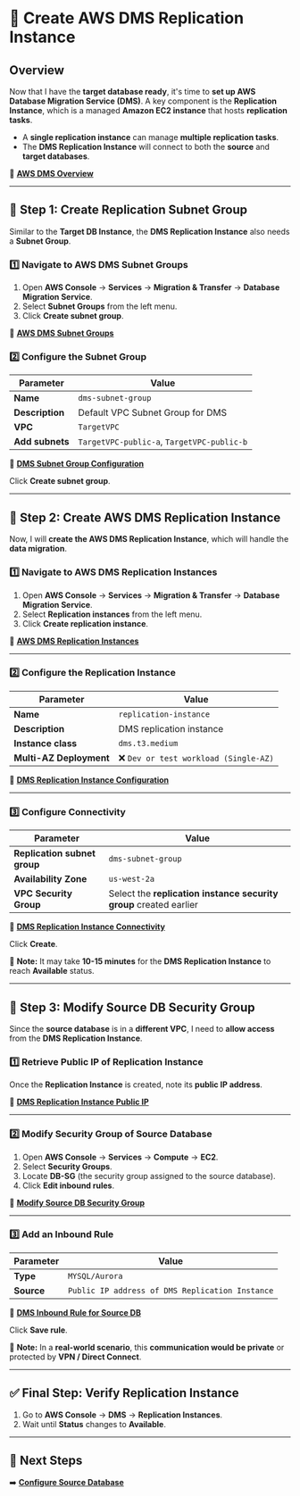 # 🚀 **Create AWS DMS Replication Instance**

## **Overview**
Now that I have the **target database ready**, it's time to **set up AWS Database Migration Service (DMS)**. A key component is the **Replication Instance**, which is a managed **Amazon EC2 instance** that hosts **replication tasks**.

- A **single replication instance** can manage **multiple replication tasks**.
- The **DMS Replication Instance** will connect to both the **source** and **target databases**.

🔗 **[AWS DMS Overview](../assets/dms-overview.png)**

---

## **🔹 Step 1: Create Replication Subnet Group**
Similar to the **Target DB Instance**, the **DMS Replication Instance** also needs a **Subnet Group**.

### **1️⃣ Navigate to AWS DMS Subnet Groups**
1. Open **AWS Console** → **Services** → **Migration & Transfer** → **Database Migration Service**.
2. Select **Subnet Groups** from the left menu.
3. Click **Create subnet group**.

🔗 **[AWS DMS Subnet Groups](../assets/dms-subnet-groups.png)**

### **2️⃣ Configure the Subnet Group**
| Parameter | Value |
|-----------|----------------------------|
| **Name** | `dms-subnet-group` |
| **Description** | Default VPC Subnet Group for DMS |
| **VPC** | `TargetVPC` |
| **Add subnets** | `TargetVPC-public-a`, `TargetVPC-public-b` |

🔗 **[DMS Subnet Group Configuration](../assets/dms-subnet-group-config.png)**

Click **Create subnet group**.

---

## **🔹 Step 2: Create AWS DMS Replication Instance**
Now, I will **create the AWS DMS Replication Instance**, which will handle the **data migration**.

### **1️⃣ Navigate to AWS DMS Replication Instances**
1. Open **AWS Console** → **Services** → **Migration & Transfer** → **Database Migration Service**.
2. Select **Replication instances** from the left menu.
3. Click **Create replication instance**.

🔗 **[AWS DMS Replication Instances](../assets/dms-replication-instance.png)**

---

### **2️⃣ Configure the Replication Instance**
| Parameter | Value |
|-----------|----------------------------|
| **Name** | `replication-instance` |
| **Description** | DMS replication instance |
| **Instance class** | `dms.t3.medium` |
| **Multi-AZ Deployment** | ❌ `Dev or test workload (Single-AZ)` |

🔗 **[DMS Replication Instance Configuration](../assets/dms-instance-config.png)**

---

### **3️⃣ Configure Connectivity**
| Parameter | Value |
|-----------|----------------------------|
| **Replication subnet group** | `dms-subnet-group` |
| **Availability Zone** | `us-west-2a` |
| **VPC Security Group** | Select the **replication instance security group** created earlier |

🔗 **[DMS Replication Instance Connectivity](../assets/dms-instance-connectivity.png)**

Click **Create**.

📌 **Note:** It may take **10-15 minutes** for the **DMS Replication Instance** to reach **Available** status.

---

## **🔹 Step 3: Modify Source DB Security Group**
Since the **source database** is in a **different VPC**, I need to **allow access** from the **DMS Replication Instance**.

### **1️⃣ Retrieve Public IP of Replication Instance**
Once the **Replication Instance** is created, note its **public IP address**.

🔗 **[DMS Replication Instance Public IP](../assets/dms-public-ip.png)**

---

### **2️⃣ Modify Security Group of Source Database**
1. Open **AWS Console** → **Services** → **Compute** → **EC2**.
2. Select **Security Groups**.
3. Locate **DB-SG** (the security group assigned to the source database).
4. Click **Edit inbound rules**.

🔗 **[Modify Source DB Security Group](../assets/dms-edit-db-sg.png)**

---

### **3️⃣ Add an Inbound Rule**
| Parameter | Value |
|-----------|--------------------------------|
| **Type** | `MYSQL/Aurora` |
| **Source** | `Public IP address of DMS Replication Instance` |

🔗 **[DMS Inbound Rule for Source DB](../assets/dms-inbound-rule.png)**

Click **Save rule**.

📌 **Note:** In a **real-world scenario**, this **communication would be private** or protected by **VPN / Direct Connect**.

---

## **✅ Final Step: Verify Replication Instance**
1. Go to **AWS Console** → **DMS** → **Replication Instances**.
2. Wait until **Status** changes to **Available**.


---

## **🎯 Next Steps**
➡️ **[Configure Source Database](./configure-source-db.md)**
